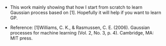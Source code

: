 - This work mainly showing that how I start from scratch to learn Gaussian process based on [1]. Hopefully it will help if you want to learn GP.

- Reference:
[1]Williams, C. K., & Rasmussen, C. E. (2006). Gaussian processes for machine learning (Vol. 2, No. 3, p. 4). Cambridge, MA: MIT press.
